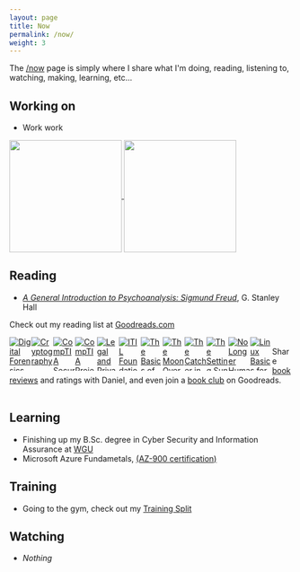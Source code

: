 ```yaml
---
layout: page
title: Now
permalink: /now/
weight: 3
---
```


The [/now](/now) page is simply where I share what I'm doing, reading, listening to, watching, making, learning, etc…

## Working on

- Work work

<a href="https://github.com/dadavidson">
    <img height=200 align="center" src="https://github-readme-stats.vercel.app/api?username=dadavidson" />
</a>
<a href="https://github.com/dadavidson">
    <img height=200 align="center" src="https://github-readme-stats.vercel.app/api/top-langs?username=dadavidson&layout=compact&langs_count=8&card_width=320" />
</a>

## Reading

- *[A General Introduction to Psychoanalysis: Sigmund Freud](https://www.goodreads.com/book/show/140997573-a-general-introduction-to-psychoanalysis)*, G. Stanley Hall

Check out my reading list at [Goodreads.com](https://www.goodreads.com/user/show/6505848-daniel)
<style type="text/css" media="screen">
  .gr_grid_container {
    /* customize grid container div here. eg: width: 500px; */
  }

  .gr_grid_book_container {
    /* customize book cover container div here */
    float: left;
    width: 39px;
    height: 60px;
    padding: 0px 0px;
    overflow: hidden;
  }
</style>
<div id="gr_grid_widget_1732994897">
  <!-- Show static html as a placeholder in case js is not enabled - javascript include will override this if things work -->
  <div class="gr_grid_container">
    <div class="gr_grid_book_container"><a title="Digital Forensics, Investigation, and Response" rel="nofollow" href="https://www.goodreads.com/book/show/58219364-digital-forensics-investigation-and-response"><img alt="Digital Forensics, Investigation, and Response" border="0" src="https://i.gr-assets.com/images/S/compressed.photo.goodreads.com/books/1627327033l/58219364._SX50_.jpg" /></a></div>
    <div class="gr_grid_book_container"><a title="Cryptography (River Publishers Series in Information Science and Technology)" rel="nofollow" href="https://www.goodreads.com/book/show/41210197-cryptography"><img alt="Cryptography" border="0" src="https://i.gr-assets.com/images/S/compressed.photo.goodreads.com/books/1534545721l/41210197._SY75_.jpg" /></a></div>
    <div class="gr_grid_book_container"><a title="CompTIA Security+ Get Certified Get Ahead: SY0-501 Study Guide" rel="nofollow" href="https://www.goodreads.com/book/show/36358034-comptia-security-get-certified-get-ahead"><img alt="CompTIA Security+ Get Certified Get Ahead: SY0-501 Study Guide" border="0" src="https://i.gr-assets.com/images/S/compressed.photo.goodreads.com/books/1507207463l/36358034._SY75_.jpg" /></a></div>
    <div class="gr_grid_book_container"><a title="CompTIA Project+ Study Guide: Exam PK0-004" rel="nofollow" href="https://www.goodreads.com/book/show/34189821-comptia-project-study-guide"><img alt="CompTIA Project+ Study Guide: Exam PK0-004" border="0" src="https://i.gr-assets.com/images/S/compressed.photo.goodreads.com/books/1486497155l/34189821._SX50_.jpg" /></a></div>
    <div class="gr_grid_book_container"><a title="Legal and Privacy Issues in Information Security" rel="nofollow" href="https://www.goodreads.com/book/show/58034993-legal-and-privacy-issues-in-information-security"><img alt="Legal and Privacy Issues in Information Security" border="0" src="https://i.gr-assets.com/images/S/compressed.photo.goodreads.com/books/1620935780l/58034993._SX50_.jpg" /></a></div>
    <div class="gr_grid_book_container"><a title="ITIL Foundation: ITIL 4 Edition (ITIL 4 Foundation)" rel="nofollow" href="https://www.goodreads.com/book/show/44047458-itil-foundation"><img alt="ITIL Foundation: ITIL 4 Edition" border="0" src="https://i.gr-assets.com/images/S/compressed.photo.goodreads.com/books/1550478337l/44047458._SX50_.jpg" /></a></div>
    <div class="gr_grid_book_container"><a title="The Basics of Information Security" rel="nofollow" href="https://www.goodreads.com/book/show/20911177-the-basics-of-information-security"><img alt="The Basics of Information Security" border="0" src="https://i.gr-assets.com/images/S/compressed.photo.goodreads.com/books/1459331889l/20911177._SX50_.jpg" /></a></div>
    <div class="gr_grid_book_container"><a title="The Moon Over the Mountain: Stories" rel="nofollow" href="https://www.goodreads.com/book/show/9811918-the-moon-over-the-mountain"><img alt="The Moon Over the Mountain: Stories" border="0" src="https://i.gr-assets.com/images/S/compressed.photo.goodreads.com/books/1328774498l/9811918._SY75_.jpg" /></a></div>
    <div class="gr_grid_book_container"><a title="The Catcher in the Rye" rel="nofollow" href="https://www.goodreads.com/book/show/5107.The_Catcher_in_the_Rye"><img alt="The Catcher in the Rye" border="0" src="https://i.gr-assets.com/images/S/compressed.photo.goodreads.com/books/1398034300l/5107._SY75_.jpg" /></a></div>
    <div class="gr_grid_book_container"><a title="The Setting Sun" rel="nofollow" href="https://www.goodreads.com/book/show/194740.The_Setting_Sun"><img alt="The Setting Sun" border="0" src="https://i.gr-assets.com/images/S/compressed.photo.goodreads.com/books/1385206185l/194740._SY75_.jpg" /></a></div>
    <div class="gr_grid_book_container"><a title="No Longer Human" rel="nofollow" href="https://www.goodreads.com/book/show/194746.No_Longer_Human"><img alt="No Longer Human" border="0" src="https://i.gr-assets.com/images/S/compressed.photo.goodreads.com/books/1422638843l/194746._SY75_.jpg" /></a></div>
    <div class="gr_grid_book_container"><a title="Linux Basics for Hackers: Getting Started with Networking, Scripting, and Security in Kali" rel="nofollow" href="https://www.goodreads.com/book/show/37845940-linux-basics-for-hackers"><img alt="Linux Basics for Hackers: Getting Started with Networking, Scripting, and Security in Kali" border="0" src="https://i.gr-assets.com/images/S/compressed.photo.goodreads.com/books/1515306341l/37845940._SX50_.jpg" /></a></div>
    <noscript><br />Share <a rel="nofollow" href="/">book reviews</a> and ratings with Daniel, and even join a <a rel="nofollow" href="/group">book club</a> on Goodreads.</noscript>
  </div>
</div>
<script src="https://www.goodreads.com/review/grid_widget/6505848.Daniel's%20read%20book%20montage?cover_size=small&hide_link=true&hide_title=true&num_books=12&order=d&shelf=read&sort=date_read&widget_id=1732994897" type="text/javascript" charset="utf-8"></script><br>

## Learning

- Finishing up my B.Sc. degree in Cyber Security and Information Assurance at [WGU](https://wgu.edu)
- Microsoft Azure Fundametals, [(AZ-900 certification)](https://learn.microsoft.com/en-us/training/courses/az-900t00)

## Training

- Going to the gym, check out my [Training Split](/physical-training/)

## Watching

- *Nothing*
  